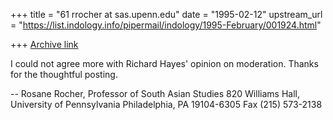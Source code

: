 +++
title = "61 rrocher at sas.upenn.edu"
date = "1995-02-12"
upstream_url = "https://list.indology.info/pipermail/indology/1995-February/001924.html"

+++
[Archive link](https://list.indology.info/pipermail/indology/1995-February/001924.html)

I could not agree more with Richard Hayes' opinion on moderation. 
Thanks for the thoughtful posting.

-- 
Rosane Rocher, Professor of South Asian Studies
820 Williams Hall, University of Pennsylvania
Philadelphia, PA 19104-6305
Fax (215) 573-2138





